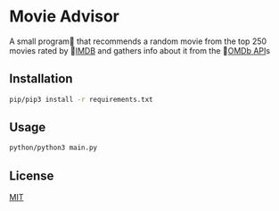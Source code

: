 # Movie Advisor
A small program:book: that recommends a random movie from the top 250 movies rated by :stars:[IMDB](https://www.imdb.com/list/ls068082370/) and gathers info about it from the :stars:[OMDb API](https://www.omdbapi.com/)s

## Installation

```bash
pip/pip3 install -r requirements.txt
```
## Usage

```bash
python/python3 main.py
```
## License
[MIT](https://github.com/PrashantMhrzn/Movie-Advisor/blob/master/LICENSE)